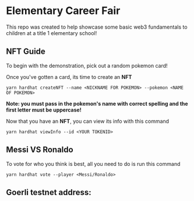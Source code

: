 # Elementary Career Fair

This repo was created to help showcase some basic web3 fundamentals to children at a title 1 elementary school!

## NFT Guide

To begin with the demonstration, pick out a random pokemon card!

Once you've gotten a card, its time to create an **NFT**

```
yarn hardhat createNFT --name <NICKNAME FOR POKEMON> --pokemon <NAME OF POKEMON>
```

**Note: you must pass in the pokemon's name with correct spelling and the first letter must be uppercase!**

Now that you have an **NFT**, you can view its info with this command

```
yarn hardhat viewInfo --id <YOUR TOKENID>
```

## Messi VS Ronaldo

To vote for who you think is best, all you need to do is run this command

```
yarn hardhat vote --player <Messi/Ronaldo>
```

## Goerli testnet address:
